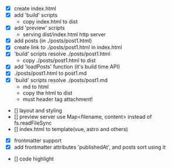 - [x] create index.html
- [x] add 'build' scripts
   - copy index.html to dist
- [x] add 'preview' scripts
   - serving dist/index.html http server
- [x] add posts (in ./posts/post1.html)
- [x] create link to ./posts/post1.html in index.html
- [x] 'build' scripts resolve ./posts/post1.html
   - copy ./posts/post1.html to dist
- [x] add 'loadPosts' function (it's build time API)
- [x] ./posts/post1.html to post1.md
- [x] 'build' scripts resolve ./posts/post1.md
   - md to html
   - copy the html to dist
   - must header tag attachment!
- [] layout and styling
- [] preview server use Map<filename, content> instead of fs.readFileSync
- [] index.html to template(vue, astro and others)
- [x] frontmatter support
- [x] add frontmatter attributes 'publishedAt', and posts sort using it
- [] code highlight

